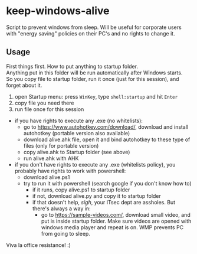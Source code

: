# keep-windows-alive
Script to prevent windows from sleep. Will be useful for corporate users with "energy saving" policies on their PC's and no rights to change it.

## Usage
First things first. How to put anything to startup folder.  
Anything put in this folder will be run automatically after Windows starts.  
So you copy file to startup folder, run it once (just for this session), and forget about it.
1. open Startup menu: press ```WinKey```, type ```shell:startup``` and hit ```Enter```
2. copy file you need there
3. run file once for this session

- if you have rights to execute any .exe (no whitelists):
  - go to https://www.autohotkey.com/download/, download and install autohotkey (portable version also available)
  - download alive.ahk file, open it and bind autohotkey to these type of files (only for portable version)
  - copy alive.ahk to Startup folder (see above)
  - run alive.ahk with AHK
- if you don't have rights to execute any .exe (whitelists policy), you probably have rights to work with powershell:
  - download alive.ps1
  - try to run it with powershell (search google if you don't know how to)
    - if it runs, copy alive.ps1 to startup folder
    - if not, download alive.py and copy it to startup folder
    - if that doesn't help, *sigh*, your ITsec dept are assholes. But there's always a way in:
      - go to https://sample-videos.com/, download small video, and put is inside startup folder. Make sure videos are opened with windows media player and repeat is on. WMP prevents PC from going to sleep.
      
Viva la office resistance! :)

